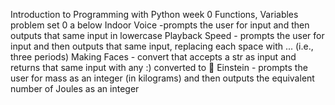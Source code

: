 
Introduction to Programming with Python
week 0 Functions, Variables
problem set 0 a below
Indoor Voice -prompts the user for input and then outputs that same input in lowercase
Playback Speed - prompts the user for input and then outputs that same input, replacing each space with ... (i.e., three periods)
Making Faces - convert that accepts a str as input and returns that same input with any :) converted to 🙂
Einstein - prompts the user for mass as an integer (in kilograms) and then outputs the equivalent number of Joules as an integer
